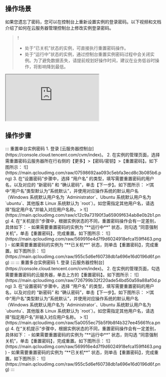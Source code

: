 ## 操作场景
如果您遗忘了密码，您可以在控制台上重新设置实例的登录密码。以下视频和文档介绍了如何在云服务器管理控制台上修改实例登录密码。
>! 
> - 处于“已关机”状态的实例，可直接执行重置密码操作。
> - 处于“运行中”状态的实例，通过控制台重置实例密码过程中会关闭实例。为了避免数据丢失，请提前规划好操作时间，建议在业务低谷时操作，将影响降到最低。
> 
<div class="doc-video-mod"><iframe src="https://cloud.tencent.com/edu/learning/quick-play/2445-39748?source=gw.doc.media&withPoster=1&notip=1"></iframe></div>


## 操作步骤
<dx-tabs>
::: 重置单台实例密码
1. 登录 [云服务器控制台](https://console.cloud.tencent.com/cvm/index)。
2. 在实例的管理页面，选择需重置密码云服务器所在行右侧的【更多】>【密码/密钥】>【重置密码】。如下图所示：
![](https://main.qcloudimg.com/raw/07598692aa093c5ebfa3ecd8c3b085b6.png)
3. 在“设置密码”步骤中，选择 “用户名” 的类型，填写需要重置密码的用户名，以及对应的 “新密码” 和 “确认密码”，单击【下一步】。如下图所示：
>!其中“用户名”类型默认为“系统默认”，并使用对应操作系统的默认用户名（Windows 系统默认用户名为 `Administrator`、Ubuntu 系统默认用户名为 `ubuntu`、其他版本 Linux 系统默认为 `root`）。如您需指定其他用户名，请选择“指定用户名”并输入对应用户名称。
>
![](https://main.qcloudimg.com/raw/c12c9a73190f3a65909f634ab8e0b2b1.png)
4. 在“关机提示”步骤中，根据实例状态的不同，重置密码操作会有一定差别，具体如下：
 - 如果需要重置密码的实例为 “**运行中**” 状态，则勾选 “同意强制关机”，单击【重置密码】，完成重置。如下图所示：
![](https://main.qcloudimg.com/raw/569916e4d7f9d6024918efca159ff463.png)
 - 如果需要重置密码的实例为 “**已关机**” 状态，则单击【重置密码】，完成重置。如下图所示：
![](https://main.qcloudimg.com/raw/955c5d6ef60738db1a696e16d0196d6f.png)    
:::
::: 重置多台实例密码
1. 登录 [云服务器控制台](https://console.cloud.tencent.com/cvm/index)。
2. 在实例的管理页面，勾选需要重置密码的云服务器，单击上方的【重置密码】。如下图所示：
![](https://main.qcloudimg.com/raw/726799b32f220ade54bd50a59a88af0d.png)
3. 在“设置密码”步骤中，选择 “用户名” 的类型，填写需要重置密码的用户名，以及对应的 “新密码” 和 “确认密码”，单击【下一步】。如下图所示：
>!其中“用户名”类型默认为“系统默认”，并使用对应操作系统的默认用户名（Windows 系统默认用户名为 `Administrator`、Ubuntu 系统默认用户名为 `ubuntu`、其他版本 Linux 系统默认为 `root`）。如您需指定其他用户名，请选择“指定用户名”并输入对应用户名称。
>
![](https://main.qcloudimg.com/raw/5a0055ec75b5f9b8f4b327ee45661fca.png)
4. 在“关机提示”步骤中，根据实例状态的不同，重置密码操作会有一定差别，具体如下：
 - 如果需要重置密码的实例为 “**运行中**” 状态，则勾选 “同意强制关机”，单击【重置密码】，完成重置。如下图所示：
![](https://main.qcloudimg.com/raw/569916e4d7f9d6024918efca159ff463.png)
 - 如果需要重置密码的实例为 “**已关机**” 状态，则单击【重置密码】，完成重置。如下图所示：
![](https://main.qcloudimg.com/raw/955c5d6ef60738db1a696e16d0196d6f.png)    
:::
</dx-tabs>
